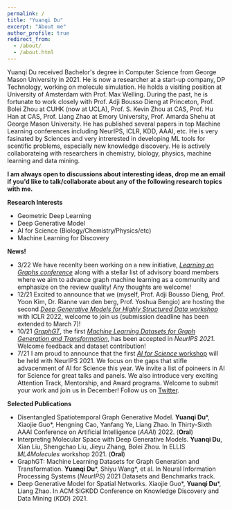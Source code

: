 ```yaml
---
permalink: /
title: "Yuanqi Du"
excerpt: "About me"
author_profile: true
redirect_from: 
  - /about/
  - /about.html
---
```


Yuanqi Du received Bachelor's degree in Computer Science from George Mason University in 2021. He is now a researcher at a start-up company, DP Technology, working on molecule simulation. He holds a visiting position at University of Amsterdam with Prof. Max Welling. During the past, he is fortunate to work closely with Prof. Adji Bousso Dieng at Princeton, Prof. Bolei Zhou at CUHK (now at UCLA), Prof. S. Kevin Zhou at CAS, Prof. Hu Han at CAS, Prof. Liang Zhao at Emory University, Prof. Amarda Shehu at George Mason University. He has published several papers in top Machine Learning conferences including NeurIPS, ICLR, KDD, AAAI, etc. He is very fasinated by Sciences and very intrerested in developing ML tools for scentific problems, especially new knowledge discovery. He is actively collaborateing with researchers in chemistry, biology, physics, machine learning and data mining.
<!-- He has broad interests in machine learning and data mining. Previously, he worked on Outlier Detection, American Sign Language Recognition (Milimeter Wave Signals & Kinect), Medical Image Analysis, Protein Structure Prediction, Molecule Generation, Deep Generative Model, and Deep Graph Learning. He worked with [Dr. Liang Zhao](http://cs.emory.edu/~lzhao41/), [Dr. Amarda Shehu](https://cs.gmu.edu/~ashehu/), [Dr. Parth Pathak](http://www.phpathak.com/), [Dr. Carlotta Domeniconi](https://scholar.google.com.hk/citations?user=aKkIMogAAAAJ&hl=en) while he was at GMU. He worked with [Dr. Hu Han](https://sites.google.com/site/huhanhomepage/) and [Dr. S. Kevin Zhou](https://scholar.google.com/citations?user=8eNm2GMAAAAJ&hl=zh-CN) on Medical Image Analysis in the MIRACLE Lab at Chinese Academy of Sciences. He worked with Dr. Jianwei Zhu on Protein Structure Prediction at Microsoft Research Asia Machine Learning and Computational Biology group. He holds visiting positions at UvA AMLAB with [Dr. Max Welling](https://staff.fnwi.uva.nl/m.welling/), CUHK MMLab with [Dr. Bolei Zhou](http://bzhou.ie.cuhk.edu.hk/), and [Dr. Adji Bousso Dieng](https://www.linkedin.com/in/diengadji45/en) at Princeton University. He is now a researcher under supervision of [Dr. Linfeng Zhang](https://scholar.google.com/citations?user=jk7qwmcAAAAJ&hl=zh-CN) at [DP Technology](https://www.dp.tech/). He has published several papers in top Machine Learning conferences, such as NeurIPS, ICLR, KDD, AAAI, etc. Besides Machine Learning, he is very fasinated by Sciences and very intrerested in developing ML tools for scentific problems, especially new knowledge discovery. He is actively collaborateing with researchers in chemistry, biology, physics, machine learning and data mining. -->

**I am always open to discussions about interesting ideas, drop me an email if you'd like to talk/collaborate about any of the following research topics with me.**

**Research Interests**
  * Geometric Deep Learning
  * Deep Generative Model
  * AI for Science (Biology/Chemistry/Physics/etc)
  * Machine Learning for Discovery 
  
**News!**
* 3/22 We have recenlty been working on a new initiative, [*Learning on Graphs conference*](https://logconference.github.io/) along with a stellar list of advisory board members where we aim to advance graph machine learning as a community and emphasize on the review quality! Any thoughts are welcome!
* 12/21 Excited to announce that we (myself, Prof. Adji Bousso Dieng, Prof. Yoon Kim, Dr. Rianne van den berg, Prof. Yoshua Bengio) are hosting the second [*Deep Generative Models for Highly Structured Data workshop*](https://deep-gen-struct.github.io/) with ICLR 2022, welcome to join us (submission deadline has been extended to March 7)!
* 10/21 [*GraphGT*](https://graphgt.github.io/), the first [*Machine Learning Datasets for Graph Generation and Transformation*](https://graphgt.github.io/), has been accepted in *NeurIPS 2021*. Welcome feedback and dataset contribution!
* 7/21 I am proud to announce that the first [*AI for Science* workshop](https://ai4sciencecommunity.github.io/) will be held with NeurIPS 2021. We focus on the gaps that stifle advacenment of AI for Science this year. We invite a list of poineers in AI for Science for great talks and panels. We also introduce very exciting Attention Track, Mentorship, and Award programs. Welcome to submit your work and join us in December! Follow us on [Twitter](https://twitter.com/AI_for_Science).

**Selected Publications**

* Disentangled Spatiotemporal Graph Generative Model. **Yuanqi Du**\*, Xiaojie Guo\*, Hengning Cao, Yanfang Ye, Liang Zhao. In Thirty-Sixth AAAI Conference on Artificial Intelligence (*AAAI*) 2022. (**Oral**)
* Interpreting Molecular Space with Deep Generative Models. **Yuanqi Du**, Xian Liu, Shengchao Liu, Jieyu Zhang, Bolei Zhou. In ELLIS *ML4Molecules* workshop 2021. (**Oral**)
* GraphGT: Machine Learning Datasets for Graph Generation and Transformation. **Yuanqi Du**\*, Shiyu Wang\*, et al. In Neural Information Processing Systems (*NeurIPS*) 2021 Datasets and Benchmarks track.
* Deep Generative Model for Spatial Networks. Xiaojie Guo\*, **Yuanqi Du**\*, Liang Zhao. In ACM SIGKDD Conference on Knowledge Discovery and Data Mining (*KDD*) 2021.
  

